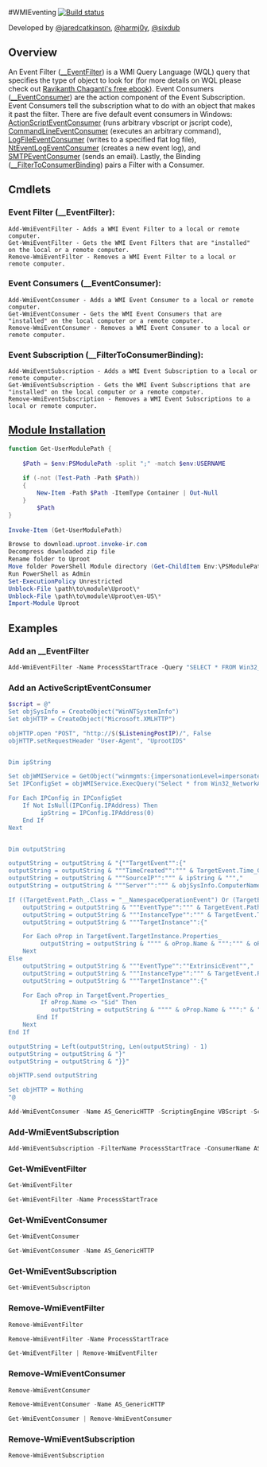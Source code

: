 #WMIEventing [![Build status](https://ci.appveyor.com/api/projects/status/d40ntb7284up5f98?svg=true)](https://ci.appveyor.com/project/Invoke-IR/wmieventing)

Developed by [@jaredcatkinson](https://twitter.com/jaredcatkinson), [@harmj0y](https://twitter.com/harmj0y), [@sixdub](https://twitter.com/sixdub)

## Overview
An Event Filter ([__EventFilter](https://msdn.microsoft.com/en-us/library/aa394639(v=vs.85).aspx)) is a WMI Query Language (WQL) query that specifies the type of object to look for (for more details on WQL please check out [Ravikanth Chaganti's free ebook](http://www.ravichaganti.com/blog/ebook-wmi-query-language-via-powershell/)). Event Consumers ([__EventConsumer](https://msdn.microsoft.com/en-us/library/aa394635(v=vs.85).aspx)) are the action component of the Event Subscription. Event Consumers tell the subscription what to do with an object that makes it past the filter. There are five default event consumers in Windows: [ActionScriptEventConsumer](https://msdn.microsoft.com/en-us/library/aa384749(v=vs.85).aspx) (runs arbitrary vbscript or jscript code), [CommandLineEventConsumer](https://msdn.microsoft.com/en-us/library/aa389231(v=vs.85).aspx) (executes an arbitrary command), [LogFileEventConsumer](https://msdn.microsoft.com/en-us/library/aa392277(v=vs.85).aspx) (writes to a specified flat log file), [NtEventLogEventConsumer](https://msdn.microsoft.com/en-us/library/aa392715(v=vs.85).aspx) (creates a new event log), and [SMTPEventConsumer](https://msdn.microsoft.com/en-us/library/aa393629(v=vs.85).aspx) (sends an email). Lastly, the Binding ([__FilterToConsumerBinding](https://msdn.microsoft.com/en-us/library/aa394647(v=vs.85).aspx)) pairs a Filter with a Consumer.

## Cmdlets
### Event Filter (__EventFilter):
```
Add-WmiEventFilter - Adds a WMI Event Filter to a local or remote computer.
Get-WmiEventFilter - Gets the WMI Event Filters that are "installed" on the local or a remote computer.
Remove-WmiEventFilter - Removes a WMI Event Filter to a local or remote computer.
```

### Event Consumers (__EventConsumer):
```
Add-WmiEventConsumer - Adds a WMI Event Consumer to a local or remote computer.
Get-WmiEventConsumer - Gets the WMI Event Consumers that are "installed" on the local computer or a remote computer.
Remove-WmiEventConsumer - Removes a WMI Event Consumer to a local or remote computer.
```

### Event Subscription (__FilterToConsumerBinding):
```
Add-WmiEventSubscription - Adds a WMI Event Subscription to a local or remote computer.
Get-WmiEventSubscription - Gets the WMI Event Subscriptions that are "installed" on the local computer or a remote computer.
Remove-WmiEventSubscription - Removes a WMI Event Subscriptions to a local or remote computer.
```

## [Module Installation](https://msdn.microsoft.com/en-us/library/dd878350(v=vs.85).aspx)
```powershell
function Get-UserModulePath {
 
    $Path = $env:PSModulePath -split ";" -match $env:USERNAME
 
    if (-not (Test-Path -Path $Path))
    {
        New-Item -Path $Path -ItemType Container | Out-Null
    }
        $Path
}
 
Invoke-Item (Get-UserModulePath)
```

```powershell
Browse to download.uproot.invoke-ir.com
Decompress downloaded zip file
Rename folder to Uproot
Move folder PowerShell Module directory (Get-ChildItem Env:\PSModulePath | Select-Object -ExpandProperty Value)
Run PowerShell as Admin
Set-ExecutionPolicy Unrestricted
Unblock-File \path\to\module\Uproot\*
Unblock-File \path\to\module\Uproot\en-US\*
Import-Module Uproot
```

## Examples
### Add an __EventFilter
```powershell
Add-WmiEventFilter -Name ProcessStartTrace -Query "SELECT * FROM Win32_ProcessStartTrace"
```

### Add an ActiveScriptEventConsumer
```powershell
$script = @"
Set objSysInfo = CreateObject("WinNTSystemInfo")
Set objHTTP = CreateObject("Microsoft.XMLHTTP")

objHTTP.open "POST", "http://$($ListeningPostIP)/", False
objHTTP.setRequestHeader "User-Agent", "UprootIDS"


Dim ipString

Set objWMIService = GetObject("winmgmts:{impersonationLevel=impersonate}!\\localhost\root\cimv2")
Set IPConfigSet = objWMIService.ExecQuery("Select * from Win32_NetworkAdapterConfiguration Where IPEnabled=TRUE")

For Each IPConfig in IPConfigSet
    If Not IsNull(IPConfig.IPAddress) Then 
         ipString = IPConfig.IPAddress(0)
    End If
Next


Dim outputString

outputString = outputString & "{""TargetEvent"":{"
outputString = outputString & """TimeCreated"":""" & TargetEvent.Time_Created & ""","
outputString = outputString & """SourceIP"":""" & ipString & ""","
outputString = outputString & """Server"":""" & objSysInfo.ComputerName & ""","

If ((TargetEvent.Path_.Class = "__NamespaceOperationEvent") Or (TargetEvent.Path_.Class = "__NamespaceModificationEvent") Or (TargetEvent.Path_.Class = "__NamespaceDeletionEvent") Or (TargetEvent.Path_.Class = "__NamespaceCreationEvent") Or (TargetEvent.Path_.Class = "__ClassOperationEvent") Or (TargetEvent.Path_.Class = "__ClassModificationEvent") Or (TargetEvent.Path_.Class = "__ClassCreationEvent") Or (TargetEvent.Path_.Class = "__InstanceOperationEvent") Or (TargetEvent.Path_.Class = "__InstanceCreationEvent") Or (TargetEvent.Path_.Class = "__MethodInvocationEvent") Or (TargetEvent.Path_.Class = "__InstanceModificationEvent") Or (TargetEvent.Path_.Class = "__InstanceDeletionEvent") Or (TargetEvent.Path_.Class = "__TimerEvent")) Then
    outputString = outputString & """EventType"":""" & TargetEvent.Path_.Class & ""","
    outputString = outputString & """InstanceType"":""" & TargetEvent.TargetInstance.Path_.Class & ""","
    outputString = outputString & """TargetInstance"":{"

    For Each oProp in TargetEvent.TargetInstance.Properties_
         outputString = outputString & """" & oProp.Name & """:""" & oProp & ""","
    Next
Else
    outputString = outputString & """EventType"":""ExtrinsicEvent"","
    outputString = outputString & """InstanceType"":""" & TargetEvent.Path_.Class & ""","
    outputString = outputString & """TargetInstance"":{"

    For Each oProp in TargetEvent.Properties_
         If oProp.Name <> "Sid" Then
            outputString = outputString & """" & oProp.Name & """:" & """" & oProp & ""","
        End If
    Next
End If

outputString = Left(outputString, Len(outputString) - 1)
outputString = outputString & "}"
outputString = outputString & "}}"

objHTTP.send outputString

Set objHTTP = Nothing
"@

Add-WmiEventConsumer -Name AS_GenericHTTP -ScriptingEngine VBScript -ScriptText $script
```

### Add-WmiEventSubscription
```powershell
Add-WmiEventSubscription -FilterName ProcessStartTrace -ConsumerName AS_GenericHTTP -ConsumerType ActiveScriptEventConsumer
```

### Get-WmiEventFilter
```powershell
Get-WmiEventFilter
```

```powershell
Get-WmiEventFilter -Name ProcessStartTrace
```

### Get-WmiEventConsumer
```powershell
Get-WmiEventConsumer
```

```powershell
Get-WmiEventConsumer -Name AS_GenericHTTP
```

### Get-WmiEventSubscription
```powershell
Get-WmiEventSubscripton
```

### Remove-WmiEventFilter
```powershell
Remove-WmiEventFilter
```

```powershell
Remove-WmiEventFilter -Name ProcessStartTrace
```

```powershell
Get-WmiEventFilter | Remove-WmiEventFilter
```

### Remove-WmiEventConsumer
```powershell
Remove-WmiEventConsumer
```

```powershell
Remove-WmiEventConsumer -Name AS_GenericHTTP
```

```powershell
Get-WmiEventConsumer | Remove-WmiEventConsumer
```

### Remove-WmiEventSubscription
```powershell
Remove-WmiEventSubscription
```

